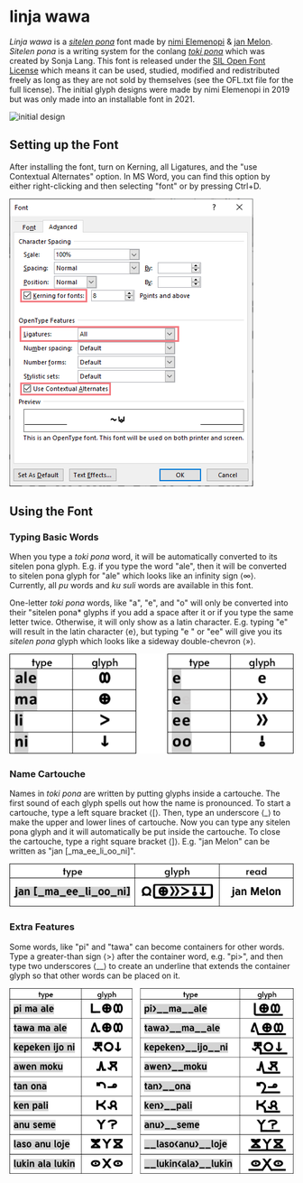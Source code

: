 # linja wawa
*Linja wawa* is a [*sitelen pona*](https://en.wikipedia.org/wiki/Toki_Pona#sitelen_pona) font made by [nimi Elemenopi](https://www.reddit.com/user/ElemenopiTheSequel/) &amp; [jan Melon](https://www.reddit.com/user/just-a-melon). *Sitelen pona* is a writing system for the conlang [*toki pona*](https://tokipona.org/) which was created by Sonja Lang. This font is released under the [SIL Open Font License](https://scripts.sil.org/cms/scripts/page.php?site_id=nrsi&id=OFL) which means it can be used, studied, modified and redistributed freely as long as they are not sold by themselves (see the OFL.txt file for the full license). The initial glyph designs were made by nimi Elemenopi in 2019 but was only made into an installable font in 2021.

![initial design](https://preview.redd.it/zn4bnkom63e21.png?width=1920&format=png&auto=webp&s=55b431cb8078e52cccbcdcbf9f2c22f450439f51)

## Setting up the Font
After installing the font, turn on Kerning, all Ligatures, and the "use Contextual Alternates" option. In MS Word, you can find this option by either right-clicking and then selecting "font" or by pressing Ctrl+D. 

![font set up](misc/initial-settings.png)

## Using the Font
### Typing Basic Words
When you type a *toki pona* word, it will be automatically converted to its sitelen pona glyph. E.g. if you type the word "ale", then it will be converted to sitelen pona glyph for "ale" which looks like an infinity sign ⟨∞⟩. Currently, all *pu* words and *ku suli* words are available in this font.

One-letter *toki pona* words, like "a", "e", and "o" will only be converted into their "sitelen pona* glyphs if you add a space after it or if you type the same letter twice. Otherwise, it will only show as a latin character. E.g. typing "e" will result in the latin character ⟨e⟩, but typing "e " or "ee" will give you its *sitelen pona* glyph which looks like a sideway double-chevron ⟨»⟩.

![basic words](misc/word-examples.png)

### Name Cartouche
Names in *toki pona* are written by putting glyphs inside a cartouche. The first sound of each glyph spells out how the name is pronounced. To start a cartouche, type a left square bracket ⟨&#91;⟩. Then, type an underscore ⟨&lowbar;⟩ to make the upper and lower lines of cartouche. Now you can type any sitelen pona glyph and it will automatically be put inside the cartouche. To close the cartouche, type a right square bracket ⟨&#93;⟩. E.g. "jan Melon" can be written as "jan &#91;&lowbar;ma&lowbar;ee&lowbar;li&lowbar;oo&lowbar;ni&#93;".

![cartouche](misc/cartouche-example.png)

### Extra Features
Some words, like "pi" and "tawa" can become containers for other words. Type a greater-than sign ⟨&gt;⟩ after the container word, e.g. "pi>", and then type two underscores ⟨&lowbar;&lowbar;⟩ to create an underline that extends the container glyph so that other words can be placed on it.

![extra](misc/extra-example.png)
